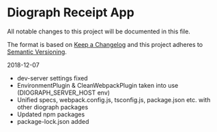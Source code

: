 # Diograph Receipt App
All notable changes to this project will be documented in this file.

The format is based on [Keep a Changelog](http://keepachangelog.com/en/1.0.0/)
and this project adheres to [Semantic Versioning](http://semver.org/spec/v2.0.0.html).


2018-12-07
- dev-server settings fixed
- EnvironmentPlugin & CleanWebpackPlugin taken into use (DIOGRAPH_SERVER_HOST env)
- Unified specs, webpack.config.js, tsconfig.js, package.json etc. with other diograph packages
- Updated npm packages
- package-lock.json added
